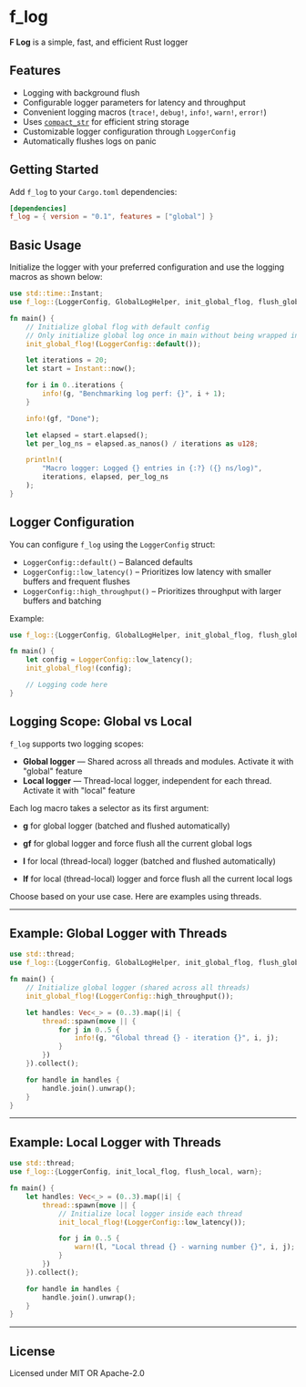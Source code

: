 # f_log

**F Log** is a simple, fast, and efficient Rust logger

## Features

- Logging with background flush
- Configurable logger parameters for latency and throughput
- Convenient logging macros (`trace!`, `debug!`, `info!`, `warn!`, `error!`)
- Uses [`compact_str`](https://crates.io/crates/compact_str) for efficient string storage
- Customizable logger configuration through `LoggerConfig`
- Automatically flushes logs on panic

## Getting Started

Add `f_log` to your `Cargo.toml` dependencies:

```toml
[dependencies]
f_log = { version = "0.1", features = ["global"] }
```

## Basic Usage

Initialize the logger with your preferred configuration and use the logging macros as shown below:

```rust
use std::time::Instant;
use f_log::{LoggerConfig, GlobalLogHelper, init_global_flog, flush_global, info};

fn main() {
    // Initialize global flog with default config
    // Only initialize global log once in main without being wrapped in function or scope
    init_global_flog!(LoggerConfig::default());

    let iterations = 20;
    let start = Instant::now();

    for i in 0..iterations {
        info!(g, "Benchmarking log perf: {}", i + 1);
    }

    info!(gf, "Done");

    let elapsed = start.elapsed();
    let per_log_ns = elapsed.as_nanos() / iterations as u128;

    println!(
        "Macro logger: Logged {} entries in {:?} ({} ns/log)",
        iterations, elapsed, per_log_ns
    );
}
```

## Logger Configuration

You can configure `f_log` using the `LoggerConfig` struct:

- `LoggerConfig::default()` – Balanced defaults
- `LoggerConfig::low_latency()` – Prioritizes low latency with smaller buffers and frequent flushes
- `LoggerConfig::high_throughput()` – Prioritizes throughput with larger buffers and batching

Example:

```rust
use f_log::{LoggerConfig, GlobalLogHelper, init_global_flog, flush_global};

fn main() {
    let config = LoggerConfig::low_latency();
    init_global_flog!(config);

    // Logging code here
}
```

## Logging Scope: Global vs Local

`f_log` supports two logging scopes:

- **Global logger** — Shared across all threads and modules. Activate it with "global" feature
- **Local logger** — Thread-local logger, independent for each thread. Activate it with "local" feature

Each log macro takes a selector as its first argument:

- **g** for global logger (batched and flushed automatically)
- **gf** for global logger and force flush all the current global logs

- **l** for local (thread-local) logger (batched and flushed automatically)
- **lf** for local (thread-local) logger and force flush all the current local logs

Choose based on your use case. Here are examples using threads.

---

## Example: Global Logger with Threads

```rust
use std::thread;
use f_log::{LoggerConfig, GlobalLogHelper, init_global_flog, flush_global, info};

fn main() {
    // Initialize global logger (shared across all threads)
    init_global_flog!(LoggerConfig::high_throughput());

    let handles: Vec<_> = (0..3).map(|i| {
        thread::spawn(move || {
            for j in 0..5 {
                info!(g, "Global thread {} - iteration {}", i, j);
            }
        })
    }).collect();

    for handle in handles {
        handle.join().unwrap();
    }
}
```

---

## Example: Local Logger with Threads

```rust
use std::thread;
use f_log::{LoggerConfig, init_local_flog, flush_local, warn};

fn main() {
    let handles: Vec<_> = (0..3).map(|i| {
        thread::spawn(move || {
            // Initialize local logger inside each thread
            init_local_flog!(LoggerConfig::low_latency());

            for j in 0..5 {
                warn!(l, "Local thread {} - warning number {}", i, j);
            }
        })
    }).collect();

    for handle in handles {
        handle.join().unwrap();
    }
}
```

---

## License

Licensed under MIT OR Apache-2.0
